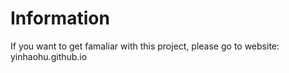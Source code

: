 # Information

  If you want to get famaliar with this project, 
  please go to website: yinhaohu.github.io
